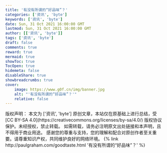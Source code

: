 ```yaml
---
title: '有没有所谓的“好品味”？'
categories: ['资讯', 'byte']
keywords: ['资讯', 'byte']
date: Sun, 31 Oct 2021 16:00:00 GMT
lastmod: Sun, 31 Oct 2021 16:00:00 GMT
author: [['资讯', 'byte']]
tags: ['资讯', 'byte']
draft: false 
comments: true
reward: true 
mermaid: true 
showToc: true 
TocOpen: true 
hidemeta: false 
disableShare: true 
showbreadcrumbs: true 
cover:
    image: https://www.g0f.cn/img/banner.jpg
    alt: "'有没有所谓的“好品味”？'"
    relative: false
---
```


<div>

</div>

<div>
版权声明：
本文为 ['资讯', 'byte'] 原创文章，本站仅在原基础上进行总结，受 [CC BY-SA 4.0](https://creativecommons.org/licenses/by-sa/4.0/) 版权协议保护。未经授权，禁止转载。
如需转载，请务必注明原文出处链接和本声明，且不得用于商业用途。
感谢您的尊重与支持，您的理解和配合对原创作者至关重要。请尊重知识产权，共同维护良好的网络环境。
{% link http://paulgraham.com/goodtaste.html '有没有所谓的“好品味”？' %}
</div>

